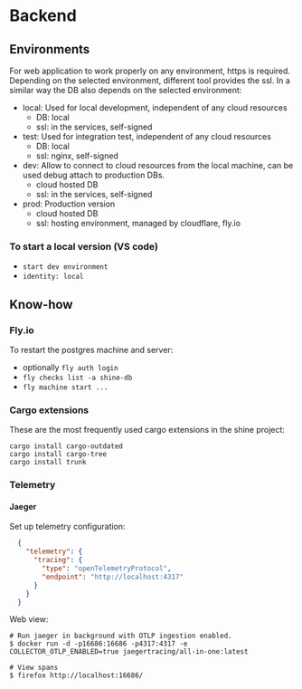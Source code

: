 # Backend

## Environments

For web application to work properly on any environment, https is required. Depending on the selected environment, different tool provides the ssl.
In a similar way the DB also depends on the selected environment:

- local: Used for local development, independent of any cloud resources
  - DB: local
  - ssl: in the services, self-signed
- test: Used for integration test,  independent of any cloud resources
  - DB: local
  - ssl: nginx, self-signed
- dev: Allow to connect to cloud resources from the local machine, can be used debug attach to production DBs.
  - cloud hosted DB
  - ssl: in the services, self-signed
- prod: Production version
  - cloud hosted DB
  - ssl: hosting environment, managed by cloudflare, fly.io

### To start a local version (VS code)

- `start dev environment`
- `identity: local`


## Know-how 
### Fly.io

To restart the postgres machine and server:
-  optionally `fly auth login`
-  `fly checks list -a shine-db`
-  `fly machine start ...`

### Cargo extensions

These are the most frequently used cargo extensions in the shine project:

```shell
cargo install cargo-outdated
cargo install cargo-tree
cargo install trunk
```

### Telemetry

#### **Jaeger**

Set up telemetry configuration:
```json
  {
    "telemetry": {
      "tracing": {
        "type": "openTelemetryProtocol",
        "endpoint": "http://localhost:4317"
      }
    }
  }
```

Web view:
```shell
# Run jaeger in background with OTLP ingestion enabled.
$ docker run -d -p16686:16686 -p4317:4317 -e COLLECTOR_OTLP_ENABLED=true jaegertracing/all-in-one:latest

# View spans
$ firefox http://localhost:16686/
```
